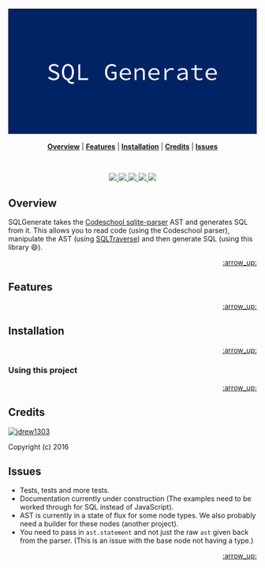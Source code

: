 <p align="center">
  <a name="brand" href="#">
    <img src="./docs/sql_generate_logo.png">
  </a>
</p>

<p align="center">
  <b><a href="#overview">Overview</a></b>
  |
  <b><a href="#features">Features</a></b>
  |
  <b><a href="#installation">Installation</a></b>
  |
  <b><a href="#credits">Credits</a></b>
  |
  <b><a href="#issues">Issues</a></b>
</p>

<br>

<p align="center">
  <a href="https://sqlast.herokuapp.com/"> 
    <img src="https://sqlast.herokuapp.com/badge.svg" alt=" "> 
  </a>
  <a href="https://travis-ci.org/jdrew1303/sqltraverse"> 
    <img src="https://img.shields.io/travis/jdrew1303/sqltraverse.svg?style=flat-square" alt=" "> 
  </a>
  <a href="./LICENSE"> 
    <img src="http://img.shields.io/badge/license-BSD%202%20Clause-blue.svg?style=flat-square" alt=" "> 
  </a>
  <a href=""> 
    <img src="https://img.shields.io/badge/platform-Browser%20%7C%20Node.js-808080.svg?style=flat-square" alt=" "> 
  </a>
  <a href="https://travis-ci.org/jdrew1303/sqltraverse"> 
    <img src="https://img.shields.io/badge/documentation-below-green.svg?style=flat-square" alt=" "> 
  </a>
</p>

## Overview

SQLGenerate takes the [Codeschool sqlite-parser](https://github.com/codeschool/sqlite-parser/) AST and generates SQL from it. This allows you to read code (using the Codeschool parser), manipulate the AST (using [SQLTraverse](https://github.com/jdrew1303/sqltraverse)) and then generate SQL (using this library :smile:).

<p align="right"><a href="#top">:arrow_up:</a></p>

## Features


<p align="right"><a href="#top">:arrow_up:</a></p>

## Installation

<p align="right"><a href="#top">:arrow_up:</a></p>

### Using this project

<p align="right"><a href="#top">:arrow_up:</a></p>

## Credits

[![jdrew1303](https://avatars0.githubusercontent.com/u/2535432?v=3&s=40)](https://twitter.com/intent/follow?screen_name=j_drew1303 "Follow @j_drew1303 on Twitter")

Copyright (c) 2016

## Issues
- Tests, tests and more tests.
- Documentation currently under construction (The examples need to be worked through for SQL instead of JavaScript).
- AST is currently in a state of flux for some node types. We also probably need a builder for these nodes (another project).
- You need to pass in `ast.statement` and not just the raw `ast` given back from the parser. (This is an issue with the base node not having a type.)

<p align="right"><a href="#top">:arrow_up:</a></p>
